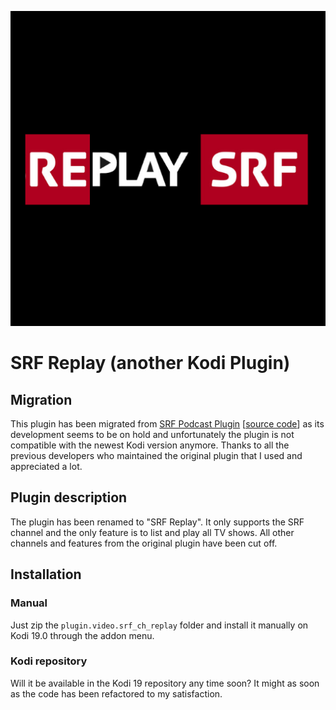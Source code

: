 ![SRF Replay](plugin.video.srf_ch_replay/icon.png)

# SRF Replay (another Kodi Plugin)

## Migration
This plugin has been migrated from [SRF Podcast Plugin](https://kodi.wiki/view/Add-on:SRF_Podcast_Plugin) [[source code](https://github.com/ambermoon/xbmc_plugin_video_srf_podcast_ch)] as its development seems to be on hold and unfortunately the plugin is not compatible with the newest Kodi version anymore. Thanks to all the previous developers who maintained the original plugin that I used and appreciated a lot.

## Plugin description
The plugin has been renamed to "SRF Replay". It only supports the SRF channel and the only feature is to list and play all TV shows. All other channels and features from the original plugin have been cut off.

## Installation

### Manual
Just zip the `plugin.video.srf_ch_replay` folder and install it manually on Kodi 19.0 through the addon menu.

### Kodi repository
Will it be available in the Kodi 19 repository any time soon? It might as soon as the code has been refactored to my satisfaction.



